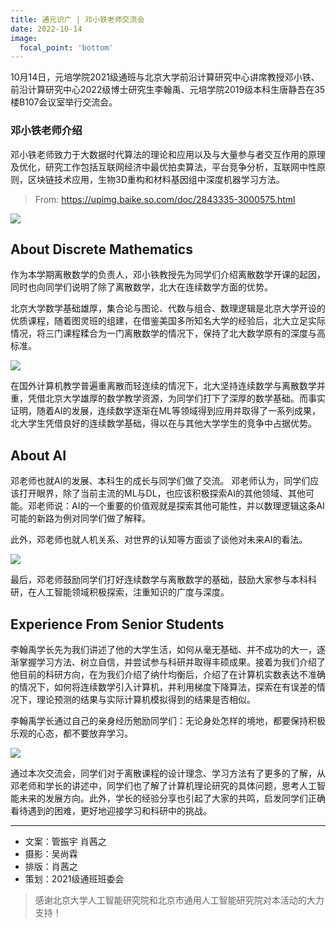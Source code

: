 ```yaml
---
title: 通元识广 | 邓小铁老师交流会
date: 2022-10-14
image:
  focal_point: 'bottom'
---
```


10月14日，元培学院2021级通班与北京大学前沿计算研究中心讲席教授邓小铁、前沿计算研究中心2022级博士研究生李翰禹、元培学院2019级本科生唐静吾在35楼B107会议室举行交流会。

<!--more-->

### 邓小铁老师介绍
邓小铁老师致力于大数据时代算法的理论和应用以及与大量参与者交互作用的原理及优化，研究工作包括互联网经济中最优拍卖算法，平台竞争分析，互联网中性原则，区块链技术应用，生物3D重构和材料基因组中深度机器学习方法。

> From: https://upimg.baike.so.com/doc/2843335-3000575.html

![](https://assets.tongclass.ac.cn/posts/2022/10-14/talk-xiaotie-deng/1.jpeg)

## About Discrete Mathematics

作为本学期离散数学的负责人，邓小铁教授先为同学们介绍离散数学开课的起因，同时也向同学们说明了除了离散数学，北大在连续数学方面的优势。

北京大学数学基础雄厚，集合论与图论、代数与组合、数理逻辑是北京大学开设的优质课程，随着图灵班的组建，在借鉴美国多所知名大学的经验后，北大立足实际情况，将三门课程糅合为一门离散数学的情况下，保持了北大数学原有的深度与高标准。

![](https://assets.tongclass.ac.cn/posts/2022/10-14/talk-xiaotie-deng/2.jpeg)

在国外计算机教学普遍重离散而轻连续的情况下，北大坚持连续数学与离散数学并重，凭借北京大学雄厚的数学教学资源，为同学们打下了深厚的数学基础。而事实证明，随着AI的发展，连续数学逐渐在ML等领域得到应用并取得了一系列成果，北大学生凭借良好的连续数学基础，得以在与其他大学学生的竞争中占据优势。


## About AI
邓老师也就AI的发展、本科生的成长与同学们做了交流。
邓老师认为，同学们应该打开眼界，除了当前主流的ML与DL，也应该积极探索AI的其他领域、其他可能。邓老师说：AI的一个重要的价值观就是探索其他可能性，并以数理逻辑这条AI可能的新路为例对同学们做了解释。

此外，邓老师也就人机关系、对世界的认知等方面谈了谈他对未来AI的看法。

![](https://assets.tongclass.ac.cn/posts/2022/10-14/talk-xiaotie-deng/3.jpeg)

最后，邓老师鼓励同学们打好连续数学与离散数学的基础，鼓励大家参与本科科研，在人工智能领域积极探索，注重知识的广度与深度。

## Experience From Senior Students
李翰禹学长先为我们讲述了他的大学生活，如何从毫无基础、并不成功的大一，逐渐掌握学习方法、树立自信，并尝试参与科研并取得丰硕成果。接着为我们介绍了他目前的科研方向，在为我们介绍了纳什均衡后，介绍了在计算机实数表达不准确的情况下，如何将连续数学引入计算机，并利用梯度下降算法，探索在有误差的情况下，理论预测的结果与实际计算机模拟得到的结果是否相似。

李翰禹学长通过自己的亲身经历勉励同学们：无论身处怎样的境地，都要保持积极乐观的心态，都不要放弃学习。

![](https://assets.tongclass.ac.cn/posts/2022/10-14/talk-xiaotie-deng/4.jpeg)

通过本次交流会，同学们对于离散课程的设计理念、学习方法有了更多的了解，从邓老师和学长的讲述中，同学们也了解了计算机理论研究的具体问题，思考人工智能未来的发展方向。此外，学长的经验分享也引起了大家的共鸣，启发同学们正确看待遇到的困难，更好地迎接学习和科研中的挑战。

---

- 文案：管振宇 肖茜之
- 摄影：吴尚霖
- 排版：肖茜之
- 策划：2021级通班班委会

> 感谢北京大学人工智能研究院和北京市通用人工智能研究院对本活动的大力支持！
